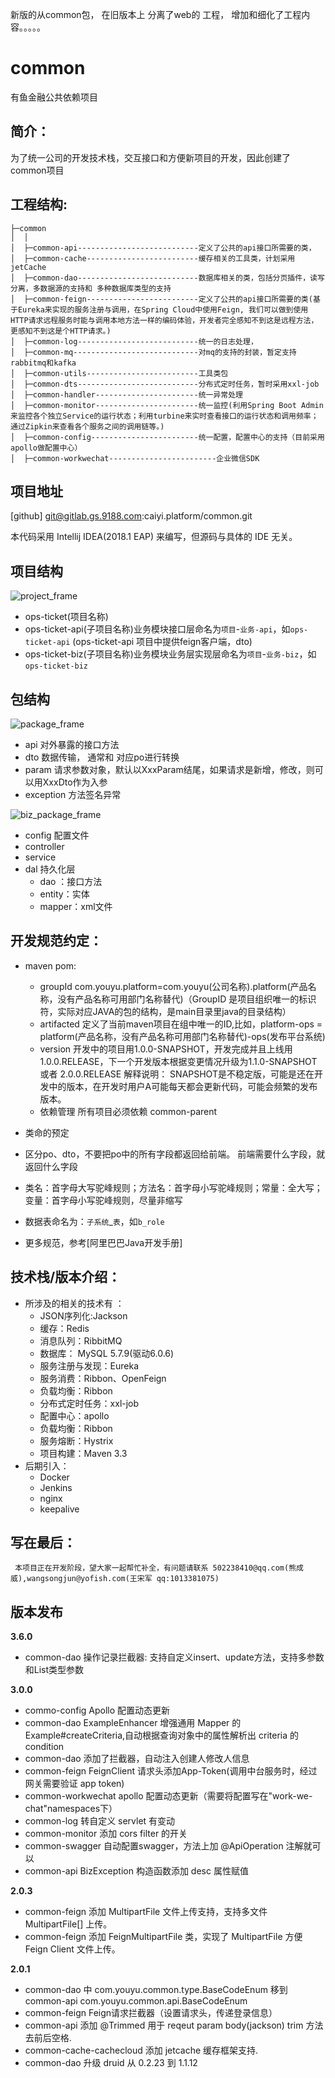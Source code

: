  新版的从common包， 在旧版本上 分离了web的 工程， 增加和细化了工程内容。。。。。
 
 # common
 
  有鱼金融公共依赖项目
 
 ## 简介：
  为了统一公司的开发技术栈，交互接口和方便新项目的开发，因此创建了common项目
 
 ## 工程结构:
 
 ```
 ├─common
 │  │  
 │  ├─common-api---------------------------定义了公共的api接口所需要的类，
 │  ├─common-cache-------------------------缓存相关的工具类，计划采用jetCache
 │  ├─common-dao---------------------------数据库相关的类，包括分页插件，读写分离，多数据源的支持和 多种数据库类型的支持
 │  ├─common-feign-------------------------定义了公共的api接口所需要的类(基于Eureka来实现的服务注册与调用，在Spring Cloud中使用Feign, 我们可以做到使用HTTP请求远程服务时能与调用本地方法一样的编码体验，开发者完全感知不到这是远程方法，更感知不到这是个HTTP请求。)
 │  ├─common-log---------------------------统一的日志处理，
 │  ├─common-mq----------------------------对mq的支持的封装，暂定支持rabbitmq和kafka
 │  ├─common-utils-------------------------工具类包
 │  ├─common-dts---------------------------分布式定时任务，暂时采用xxl-job
 │  ├─common-handler-----------------------统一异常处理
 │  ├─common-monitor-----------------------统一监控(利用Spring Boot Admin 来监控各个独立Service的运行状态；利用turbine来实时查看接口的运行状态和调用频率；通过Zipkin来查看各个服务之间的调用链等。)
 │  ├─common-config------------------------统一配置，配置中心的支持（目前采用apollo做配置中心）
 │  ├─common-workwechat------------------------企业微信SDK
 ```
 
 ## 项目地址
 [github] git@gitlab.gs.9188.com:caiyi.platform/common.git
 
 
 本代码采用 Intellij IDEA(2018.1 EAP) 来编写，但源码与具体的 IDE 无关。
 
 ## 项目结构
 
   ![project_frame](pic/project_frame.png)
   
  - ops-ticket(项目名称)
  - ops-ticket-api(子项目名称)业务模块接口层命名为`项目`-`业务-api`，如`ops-ticket-api` (ops-ticket-api 项目中提供feign客户端，dto)
  - ops-ticket-biz(子项目名称)业务模块业务层实现层命名为`项目`-`业务-biz`，如`ops-ticket-biz`
  
 ## 包结构
 
  ![package_frame](pic/package_frame.png)
  
  - api 对外暴露的接口方法
  - dto 数据传输， 通常和 对应po进行转换
  - param 请求参数对象，默认以XxxParam结尾，如果请求是新增，修改，则可以用XxxDto作为入参
  - exception 方法签名异常
  
  ![biz_package_frame](pic/biz_package_frame.png)
  
  - config 配置文件
  - controller 
  - service 
  - dal 持久化层
    - dao   ：接口方法
    - entity：实体
    - mapper：xml文件 
    
 ## 开发规范约定：
 -  maven pom:
    -  groupId  com.youyu.platform=com.youyu(公司名称).platform(产品名称，没有产品名称可用部门名称替代)（GroupID 是项目组织唯一的标识符，实际对应JAVA的包的结构，是main目录里java的目录结构）
    -  artifacted 定义了当前maven项目在组中唯一的ID,比如，platform-ops = platform(产品名称，没有产品名称可用部门名称替代)-ops(发布平台系统)
    -  version 开发中的项目用1.0.0-SNAPSHOT，开发完成并且上线用1.0.0.RELEASE，下一个开发版本根据变更情况升级为1.1.0-SNAPSHOT 或者 2.0.0.RELEASE  解释说明： SNAPSHOT是不稳定版，可能是还在开发中的版本，在开发时用户A可能每天都会更新代码，可能会频繁的发布版本。
    -  依赖管理 所有项目必须依赖 common-parent
      
 -  类命的预定
 - 区分po、dto，不要把po中的所有字段都返回给前端。 前端需要什么字段，就返回什么字段
 - 类名：首字母大写驼峰规则；方法名：首字母小写驼峰规则；常量：全大写；变量：首字母小写驼峰规则，尽量非缩写
 - 数据表命名为：`子系统`_`表`，如`b_role`
 - 更多规范，参考[阿里巴巴Java开发手册]
 
 

  ## 技术栈/版本介绍：
  - 所涉及的相关的技术有 ：
      - JSON序列化:Jackson
      - 缓存：Redis
      - 消息队列：RibbitMQ
      - 数据库： MySQL 5.7.9(驱动6.0.6)
      - 服务注册与发现：Eureka 
      - 服务消费：Ribbon、OpenFeign
      - 负载均衡：Ribbon
      - 分布式定时任务：xxl-job
      - 配置中心：apollo
      - 负载均衡：Ribbon
      - 服务熔断：Hystrix
      - 项目构建：Maven 3.3
  - 后期引入：
      - Docker
      - Jenkins
      - nginx
      - keepalive
      
      
 
 ## 写在最后：
     本项目正在开发阶段，望大家一起帮忙补全，有问题请联系 502238410@qq.com(熊成威),wangsongjun@yofish.com(王宋军 qq:1013381075)

## 版本发布

**3.6.0**
- common-dao        操作记录拦截器: 支持自定义insert、update方法，支持多参数和List类型参数


**3.0.0**
- commo-config      Apollo 配置动态更新
- common-dao        ExampleEnhancer 增强通用 Mapper 的 Example#createCriteria,自动根据查询对象中的属性解析出 criteria 的 condition
- common-dao        添加了拦截器，自动注入创建人修改人信息
- common-feign      FeignClient 请求头添加App-Token(调用中台服务时，经过网关需要验证 app token)
- common-workwechat apollo 配置动态更新（需要将配置写在"work-we-chat"namespaces下）
- common-log        转自定义 servlet 有变动
- common-monitor    添加 cors filter 的开关
- common-swagger    自动配置swagger，方法上加 @ApiOperation 注解就可以
- common-api        BizException 构造函数添加 desc 属性赋值


**2.0.3**
- common-feign 添加 MultipartFile 文件上传支持，支持多文件 MultipartFile[] 上传。
- common-feign 添加 FeignMultipartFile 类，实现了 MultipartFile 方便 Feign Client 文件上传。


**2.0.1**
- common-dao 中 com.youyu.common.type.BaseCodeEnum 移到 common-api com.youyu.common.api.BaseCodeEnum
- common-feign Feign请求拦截器（设置请求头，传递登录信息）
- common-api 添加 @Trimmed 用于 reqeut param body(jackson) trim 方法去前后空格.
- common-cache-cachecloud 添加 jetcache 缓存框架支持. 
- common-dao 升级 druid 从 0.2.23 到 1.1.12
